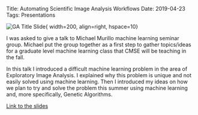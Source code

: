 Title: Automating Scientific Image Analysis Workflows
Date: 2019-04-23
Tags: Presentations

![GA Title Slide](//colbrydi.github.io/images/20190423_GA_Talk.png){ width=200, align=right, hspace=10}

I was asked to give a talk to Michael Murillo machine learning seminar group.  Michael put the group together as a first step to gather topics/ideas for a graduate level machine learning class that CMSE will be teaching in the fall.

In this talk I introduced a difficult machine learning problem in the area of Exploratory Image Analysis.  I explained why this problem is unique and not easily solved using machine learning. Then I introduced my ideas on how we plan to try and solve the problem this summer using machine learning and, more specifically, Genetic Algorithms.  

[Link to the slides](//colbrydi.github.io/images/20190423_GA_Image_Segmentation.pdf)
